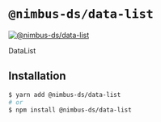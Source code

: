# `@nimbus-ds/data-list`

[![@nimbus-ds/data-list](https://img.shields.io/npm/v/@nimbus-ds/data-list?label=%40nimbus-ds%2Fdata-list)](https://www.npmjs.com/package/@nimbus-ds/data-list)

DataList

## Installation

```sh
$ yarn add @nimbus-ds/data-list
# or
$ npm install @nimbus-ds/data-list
```
